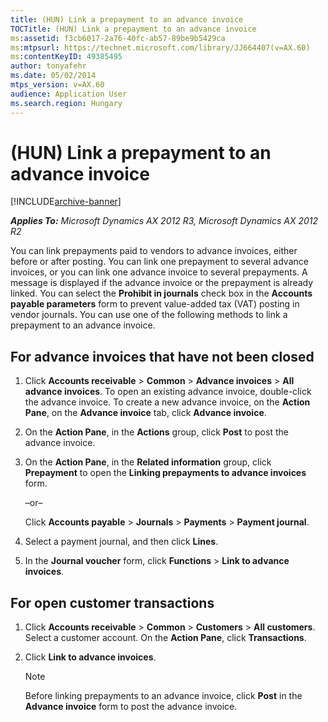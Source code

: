 ```yaml
---
title: (HUN) Link a prepayment to an advance invoice
TOCTitle: (HUN) Link a prepayment to an advance invoice
ms:assetid: f3cb6017-2a76-40fc-ab57-89be9b5429ca
ms:mtpsurl: https://technet.microsoft.com/library/JJ664407(v=AX.60)
ms:contentKeyID: 49385495
author: tonyafehr
ms.date: 05/02/2014
mtps_version: v=AX.60
audience: Application User
ms.search.region: Hungary
---
```


# (HUN) Link a prepayment to an advance invoice 


[!INCLUDE[archive-banner](includes/archive-banner.md)]


_**Applies To:** Microsoft Dynamics AX 2012 R3, Microsoft Dynamics AX 2012 R2_

You can link prepayments paid to vendors to advance invoices, either before or after posting. You can link one prepayment to several advance invoices, or you can link one advance invoice to several prepayments. A message is displayed if the advance invoice or the prepayment is already linked. You can select the **Prohibit in journals** check box in the **Accounts payable parameters** form to prevent value-added tax (VAT) posting in vendor journals. You can use one of the following methods to link a prepayment to an advance invoice.

## For advance invoices that have not been closed

1.  Click **Accounts receivable** \> **Common** \> **Advance invoices** \> **All advance invoices**. To open an existing advance invoice, double-click the advance invoice. To create a new advance invoice, on the **Action Pane**, on the **Advance invoice** tab, click **Advance invoice**.

2.  On the **Action Pane**, in the **Actions** group, click **Post** to post the advance invoice.

3.  On the **Action Pane**, in the **Related information** group, click **Prepayment** to open the **Linking prepayments to advance invoices** form.
    
    –or–
    
    Click **Accounts payable** \> **Journals** \> **Payments** \> **Payment journal**.

4.  Select a payment journal, and then click **Lines**.

5.  In the **Journal voucher** form, click **Functions** \> **Link to advance invoices**.

## For open customer transactions

1.  Click **Accounts receivable** \> **Common** \> **Customers** \> **All customers**. Select a customer account. On the **Action Pane**, click **Transactions**.

2.  Click **Link to advance invoices**.
    

    > [!NOTE]
    > <P>Before linking prepayments to an advance invoice, click <STRONG>Post</STRONG> in the <STRONG>Advance invoice</STRONG> form to post the advance invoice.</P>


  


